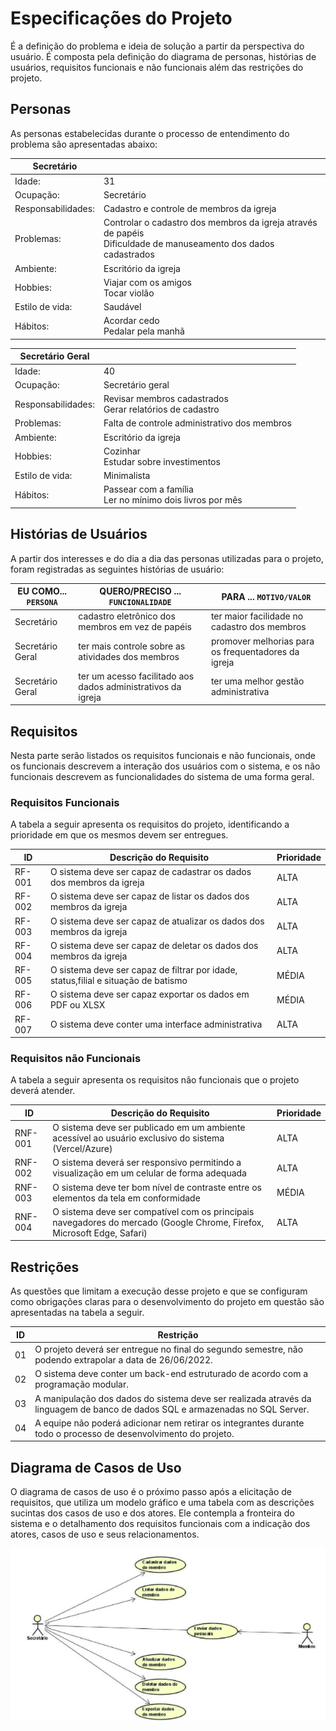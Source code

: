 # Especificações do Projeto

É a definição do problema e ideia de solução a partir da perspectiva do usuário. É composta pela definição do  diagrama de personas, histórias de usuários, requisitos funcionais e não funcionais além das restrições do projeto.

## Personas

As personas estabelecidas durante o processo de entendimento do problema são apresentadas abaixo:

|Secretário        |                                                                                                                       |
|------------------|-----------------------------------------------------------------------------------------------------------------------|
|Idade:            | 31                                                                                                                    |
|Ocupação:         | Secretário                                                                                                            |
|Responsabilidades:| Cadastro e controle de membros da igreja                                                                              |
|Problemas:        | Controlar o cadastro dos membros da igreja através de papéis <br  /> Dificuldade de manuseamento dos dados cadastrados|
|Ambiente:         | Escritório da igreja                                                                                                  |
|Hobbies:          | Viajar com os amigos <br /> Tocar violão                                                                                            | 
|Estilo de vida:   | Saudável                                                                                                              | 
|Hábitos:          | Acordar cedo <br /> Pedalar pela manhã                                                                                | 

|Secretário Geral  |                                                                                                                       |
|------------------|-----------------------------------------------------------------------------------------------------------------------|
|Idade:            | 40                                                                                                                    |
|Ocupação:         | Secretário geral                                                                                                      |
|Responsabilidades:| Revisar membros cadastrados <br />Gerar relatórios de cadastro                                                        |
|Problemas:        | Falta de controle administrativo dos membros                                                                          |
|Ambiente:         | Escritório da igreja                                                                                                  | 
|Hobbies:          | Cozinhar <br /> Estudar sobre investimentos                                                                           | 
|Estilo de vida:   | Minimalista                                                                                                           | 
|Hábitos:          | Passear com a família <br /> Ler no mínimo dois livros por mês                                                        | 

## Histórias de Usuários

A partir dos interesses e do dia a dia das personas utilizadas para o projeto, foram registradas as seguintes histórias de usuário:

|EU COMO... `PERSONA`| QUERO/PRECISO ... `FUNCIONALIDADE` |PARA ... `MOTIVO/VALOR`                 |
|--------------------|------------------------------------|----------------------------------------|
|Secretário        |cadastro eletrônico dos membros em vez de papéis | ter maior facilidade no cadastro dos membros|
|Secretário Geral        |ter mais controle sobre as atividades dos membros| promover melhorias para os frequentadores da igreja|
|Secretário Geral        |ter um acesso facilitado aos dados administrativos da igreja| ter uma melhor gestão administrativa|

## Requisitos

Nesta parte serão listados os requisitos funcionais e não funcionais, onde os funcionais descrevem a interação dos usuários com o sistema, e os não funcionais descrevem as funcionalidades do sistema de uma forma geral.

### Requisitos Funcionais

A tabela a seguir apresenta os requisitos do projeto, identificando a prioridade em que os mesmos devem ser entregues.

|  ID      | Descrição do Requisito  | Prioridade |
|----------|-----------------------------------------|----|
|RF-001    | O sistema deve ser capaz de cadastrar os dados dos membros da igreja | ALTA |
|RF-002    | O sistema deve ser capaz de listar os dados dos membros da igreja | ALTA |
|RF-003    | O sistema deve ser capaz de atualizar os dados dos membros da igreja | ALTA |
|RF-004    | O sistema deve ser capaz de deletar os dados dos membros da igreja | ALTA |
|RF-005    | O sistema deve ser capaz de filtrar por idade, status,filial e situação de batismo | MÉDIA |
|RF-006    | O sistema deve ser capaz exportar os dados em PDF ou XLSX | MÉDIA |
|RF-007    | O sistema deve conter uma interface administrativa | ALTA |

### Requisitos não Funcionais

A tabela a seguir apresenta os requisitos não funcionais que o projeto deverá atender.

|ID       | Descrição do Requisito  |Prioridade |
|-------  |-------------------------|----|
|RNF-001| O sistema deve ser publicado em um ambiente acessível ao usuário exclusivo do sistema (Vercel/Azure) | ALTA | 
|RNF-002| O sistema deverá ser responsivo permitindo a visualização em um celular de forma adequada | ALTA | 
|RNF-003| O sistema deve ter bom nível de contraste entre os elementos da tela em conformidade | MÉDIA | 
|RNF-004| O sistema deve ser compatível com os principais navegadores do mercado (Google Chrome, Firefox, Microsoft Edge, Safari) | ALTA | 

## Restrições

As questões que limitam a execução desse projeto e que se configuram como obrigações claras para o desenvolvimento do projeto em questão são apresentadas na tabela a seguir.

|ID| Restrição                                             |
|--|-------------------------------------------------------|
|01| O projeto deverá ser entregue no final do segundo semestre, não podendo extrapolar a data de 26/06/2022. |
|02| O sistema deve conter um back-end estruturado de acordo com a programação modular. |
|03| A manipulação dos dados do sistema deve ser realizada através da linguagem de banco de dados SQL e armazenadas no SQL Server. |
|04| A equipe não poderá adicionar nem retirar os integrantes durante todo o processo de desenvolvimento do projeto. |

## Diagrama de Casos de Uso

O diagrama de casos de uso é o próximo passo após a elicitação de requisitos, que utiliza um modelo gráfico e uma tabela com as descrições sucintas dos casos de uso e dos atores. Ele contempla a fronteira do sistema e o detalhamento dos requisitos funcionais com a indicação dos atores, casos de uso e seus relacionamentos. 

![Diagrama de Uso](./img/diagrama-de-uso.png)

